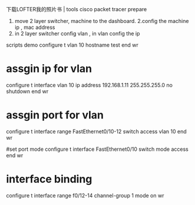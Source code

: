     




  下载LOFTER我的照片书  |
tools  cisco packet tracer
prepare
1. move 2 layer switcher,  machine to the dashboard.
2.config the  machine ip , mac address
3. in 2 layer switcher config vlan , in vlan config the ip  

scripts demo 
configure t 
vlan 10
hostname test
end
wr

# assgin ip for vlan
configure t
interface vlan 10
ip address 192.168.1.11 255.255.255.0
no shutdown
end
wr
# assgin  port for vlan
configure t
interface range FastEthernet0/10-12
switch access  vlan 10
end
wr

#set port  mode 
configure t
interface FastEthernet0/10
switch mode  access
end
wr

# interface binding 
configure t
interface range  f0/12-14
channel-group 1 mode on
wr